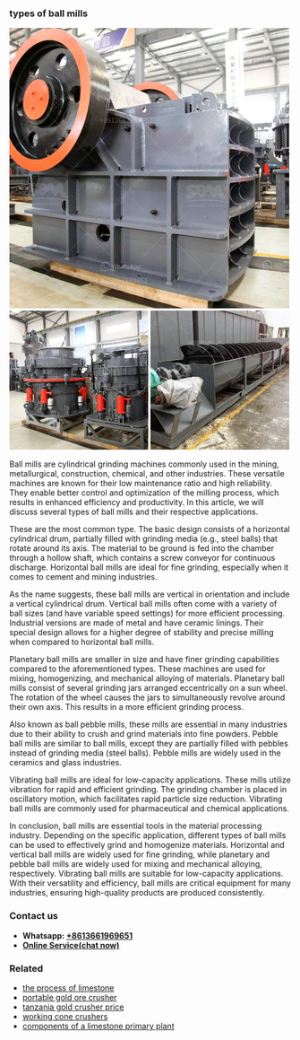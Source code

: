 <h3>types of ball mills</h3><img src='1703042606.jpg' alt=''><p>Ball mills are cylindrical grinding machines commonly used in the mining, metallurgical, construction, chemical, and other industries. These versatile machines are known for their low maintenance ratio and high reliability. They enable better control and optimization of the milling process, which results in enhanced efficiency and productivity. In this article, we will discuss several types of ball mills and their respective applications.</p><p>These are the most common type. The basic design consists of a horizontal cylindrical drum, partially filled with grinding media (e.g., steel balls) that rotate around its axis. The material to be ground is fed into the chamber through a hollow shaft, which contains a screw conveyor for continuous discharge. Horizontal ball mills are ideal for fine grinding, especially when it comes to cement and mining industries.</p><p>As the name suggests, these ball mills are vertical in orientation and include a vertical cylindrical drum. Vertical ball mills often come with a variety of ball sizes (and have variable speed settings) for more efficient processing. Industrial versions are made of metal and have ceramic linings. Their special design allows for a higher degree of stability and precise milling when compared to horizontal ball mills.</p><p>Planetary ball mills are smaller in size and have finer grinding capabilities compared to the aforementioned types. These machines are used for mixing, homogenizing, and mechanical alloying of materials. Planetary ball mills consist of several grinding jars arranged eccentrically on a sun wheel. The rotation of the wheel causes the jars to simultaneously revolve around their own axis. This results in a more efficient grinding process.</p><p>Also known as ball pebble mills, these mills are essential in many industries due to their ability to crush and grind materials into fine powders. Pebble ball mills are similar to ball mills, except they are partially filled with pebbles instead of grinding media (steel balls). Pebble mills are widely used in the ceramics and glass industries.</p><p>Vibrating ball mills are ideal for low-capacity applications. These mills utilize vibration for rapid and efficient grinding. The grinding chamber is placed in oscillatory motion, which facilitates rapid particle size reduction. Vibrating ball mills are commonly used for pharmaceutical and chemical applications.</p><p>In conclusion, ball mills are essential tools in the material processing industry. Depending on the specific application, different types of ball mills can be used to effectively grind and homogenize materials. Horizontal and vertical ball mills are widely used for fine grinding, while planetary and pebble ball mills are widely used for mixing and mechanical alloying, respectively. Vibrating ball mills are suitable for low-capacity applications. With their versatility and efficiency, ball mills are critical equipment for many industries, ensuring high-quality products are produced consistently.</p><h3>Contact us</h3><ul><li><strong>Whatsapp:&nbsp;<a href="https://wa.me/8613661969651">+8613661969651</a></strong></li><li><a href="https://swt.shibang-china.com/?git&amp;zhl&amp;types of ball mills"><strong>Online Service(chat now)</strong></a></li></ul><h3>Related</h3><ul><li><a href='the process of limestone.md'>the process of limestone</a></li><li><a href='portable gold ore crusher.md'>portable gold ore crusher</a></li><li><a href='tanzania gold crusher price.md'>tanzania gold crusher price</a></li><li><a href='working cone crushers.md'>working cone crushers</a></li><li><a href='components of a limestone primary plant.md'>components of a limestone primary plant</a></li></ul>